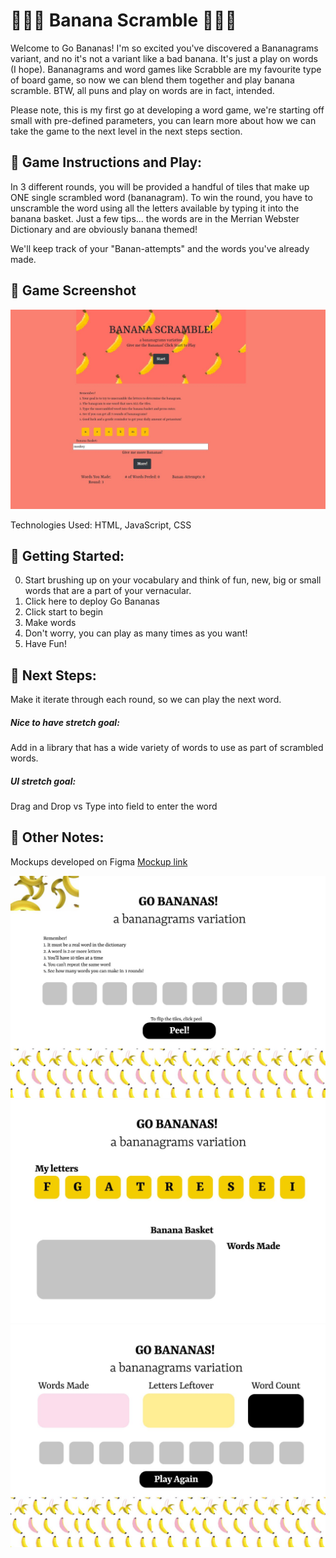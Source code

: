 # :banana::banana::banana: Banana Scramble :banana::banana::banana:

Welcome to Go Bananas! I'm so excited you've discovered a Bananagrams variant, and no it's not a variant like a bad banana. It's just a play on words (I hope). Bananagrams and word games like Scrabble are my favourite type of board game, so now we can blend them together and play banana scramble. BTW, all puns and play on words are in fact, intended.  

Please note, this is my first go at developing a word game, we're starting off small with pre-defined parameters, you can learn more about how we can take the game to the next level in the next steps section. 

## :banana: Game Instructions and Play: 
In 3 different rounds, you will be provided a handful of tiles that make up ONE single scrambled word (bananagram). To win the round, you have to unscramble the word using all the letters available by typing it into the banana basket. Just a few tips... the words are in the Merrian Webster Dictionary and are obviously banana themed! 

We'll keep track of your "Banan-attempts" and the words you've already made. 

## :banana: Game Screenshot
![alt text](https://github.com/kitkatcode10/gobananagrams/blob/main/assets/Game%20Screenshot.JPG?raw=true)


Technologies Used: HTML, JavaScript, CSS 

## :banana: Getting Started: 
0. Start brushing up on your vocabulary and think of fun, new, big or small words that are a part of your vernacular. 
1. Click here to deploy Go Bananas
2. Click start to begin 
3. Make words
4. Don't worry, you can play as many times as you want!
5. Have Fun! 

## :banana: Next Steps: 
Make it iterate through each round, so we can play the next word. 

##### Nice to have stretch goal: 
Add in a library that has a wide variety of words to use as part of scrambled words. 

##### UI stretch goal:
Drag and Drop vs Type into field to enter the word 

## :banana: Other Notes: 
Mockups developed on Figma [Mockup link](https://www.figma.com/file/FhMYpb0YJYNmBtmYzISZP3/SEI-Project-%231%3A-Bananagrams-Game?node-id=0%3A1) 

![alt text](https://github.com/kitkatcode10/gobananagrams/blob/main/assets/Mockup1.JPG?raw=true)
![alt text](https://github.com/kitkatcode10/gobananagrams/blob/main/assets/Mockup2.JPG?raw=true)
![alt text](https://github.com/kitkatcode10/gobananagrams/blob/main/assets/Mockup3.JPG?raw=true)